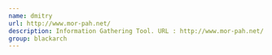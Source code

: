 ```yaml
---
name: dmitry
url: http://www.mor-pah.net/
description: Information Gathering Tool. URL : http://www.mor-pah.net/ Groups : blackarch blackarch-scanner
group: blackarch
---
```

